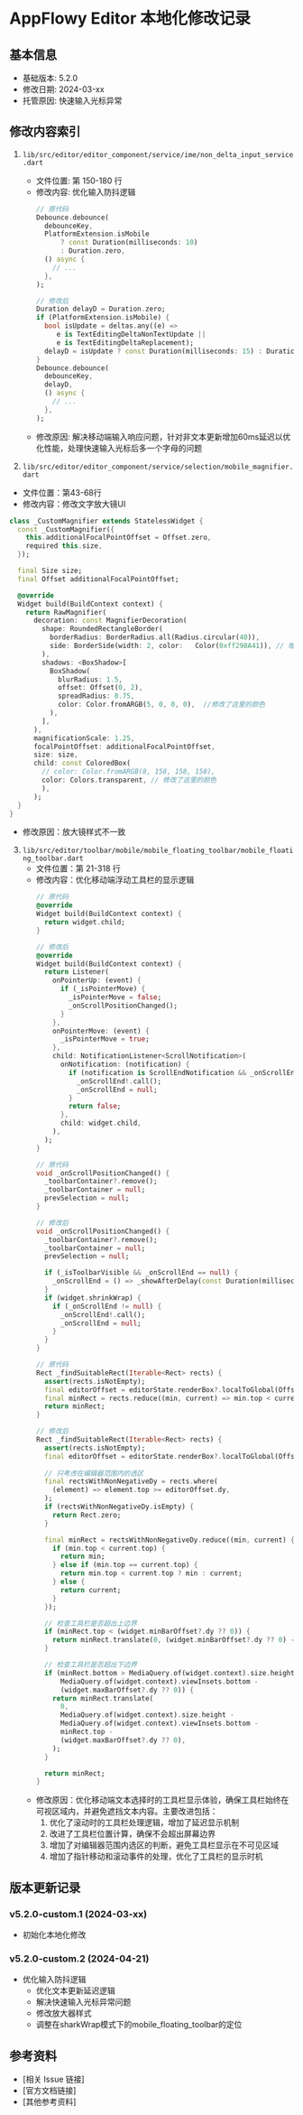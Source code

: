 # AppFlowy Editor 本地化修改记录

## 基本信息
- 基础版本: 5.2.0
- 修改日期: 2024-03-xx
- 托管原因: 快速输入光标异常

## 修改内容索引
1. `lib/src/editor/editor_component/service/ime/non_delta_input_service.dart`
   - 文件位置: 第 150-180 行
   - 修改内容: 优化输入防抖逻辑
     ```dart
     // 原代码
     Debounce.debounce(
       debounceKey,
       PlatformExtension.isMobile
           ? const Duration(milliseconds: 10)
           : Duration.zero,
       () async {
         // ...
       },
     );
     
     // 修改后
     Duration delayD = Duration.zero;
     if (PlatformExtension.isMobile) {
       bool isUpdate = deltas.any((e) =>
          e is TextEditingDeltaNonTextUpdate ||
          e is TextEditingDeltaReplacement);
       delayD = isUpdate ? const Duration(milliseconds: 15) : Duration.zero;
     }
     Debounce.debounce(
       debounceKey,
       delayD,
       () async {
         // ...
       },
     );
     ```
   - 修改原因: 解决移动端输入响应问题，针对非文本更新增加60ms延迟以优化性能，处理快速输入光标后多一个字母的问题

2. `lib/src/editor/editor_component/service/selection/mobile_magnifier.dart`
  - 文件位置：第43-68行
  - 修改内容：修改文字放大镜UI 
  ```dart
  class _CustomMagnifier extends StatelessWidget {
    const _CustomMagnifier({
      this.additionalFocalPointOffset = Offset.zero,
      required this.size,
    });

    final Size size;
    final Offset additionalFocalPointOffset;

    @override
    Widget build(BuildContext context) {
      return RawMagnifier(
        decoration: const MagnifierDecoration(
          shape: RoundedRectangleBorder(
            borderRadius: BorderRadius.all(Radius.circular(40)),
            side: BorderSide(width: 2, color:   Color(0xff298A41)), // 增加了 border 样式
          ),
          shadows: <BoxShadow>[
            BoxShadow(
              blurRadius: 1.5,
              offset: Offset(0, 2),
              spreadRadius: 0.75,
              color: Color.fromARGB(5, 0, 0, 0),  //修改了这里的颜色 
            ),
          ],
        ),
        magnificationScale: 1.25,
        focalPointOffset: additionalFocalPointOffset,
        size: size,
        child: const ColoredBox(
          // color: Color.fromARGB(8, 158, 158, 158),
          color: Colors.transparent, // 修改了这里的颜色
          ),
        );
    }
  }
  ```
  - 修改原因：放大镜样式不一致

3. `lib/src/editor/toolbar/mobile/mobile_floating_toolbar/mobile_floating_toolbar.dart`
   - 文件位置：第 21-318 行
   - 修改内容：优化移动端浮动工具栏的显示逻辑
     ```dart
     // 原代码
     @override
     Widget build(BuildContext context) {
       return widget.child;
     }

     // 修改后
     @override
     Widget build(BuildContext context) {
       return Listener(
         onPointerUp: (event) {
           if (_isPointerMove) {
             _isPointerMove = false;
             _onScrollPositionChanged();
           }
         },
         onPointerMove: (event) {
           _isPointerMove = true;
         },
         child: NotificationListener<ScrollNotification>(
           onNotification: (notification) {
             if (notification is ScrollEndNotification && _onScrollEnd != null) {
               _onScrollEnd!.call();
               _onScrollEnd = null;
             }
             return false;
           },
           child: widget.child,
         ),
       );
     }

     // 原代码
     void _onScrollPositionChanged() {
       _toolbarContainer?.remove();
       _toolbarContainer = null;
       prevSelection = null;
     }

     // 修改后
     void _onScrollPositionChanged() {
       _toolbarContainer?.remove();
       _toolbarContainer = null;
       prevSelection = null;

       if (_isToolbarVisible && _onScrollEnd == null) {
         _onScrollEnd = () => _showAfterDelay(const Duration(milliseconds: 50));
       }
       if (widget.shrinkWrap) {
         if (_onScrollEnd != null) {
           _onScrollEnd!.call();
           _onScrollEnd = null;
         }
       }
     }

     // 原代码
     Rect _findSuitableRect(Iterable<Rect> rects) {
       assert(rects.isNotEmpty);
       final editorOffset = editorState.renderBox?.localToGlobal(Offset.zero) ?? Offset.zero;
       final minRect = rects.reduce((min, current) => min.top < current.top ? min : current);
       return minRect;
     }

     // 修改后
     Rect _findSuitableRect(Iterable<Rect> rects) {
       assert(rects.isNotEmpty);
       final editorOffset = editorState.renderBox?.localToGlobal(Offset.zero) ?? Offset.zero;
       
       // 只考虑在编辑器范围内的选区
       final rectsWithNonNegativeDy = rects.where(
         (element) => element.top >= editorOffset.dy,
       );
       if (rectsWithNonNegativeDy.isEmpty) {
         return Rect.zero;
       }

       final minRect = rectsWithNonNegativeDy.reduce((min, current) {
         if (min.top < current.top) {
           return min;
         } else if (min.top == current.top) {
           return min.top < current.top ? min : current;
         } else {
           return current;
         }
       });

       // 检查工具栏是否超出上边界
       if (minRect.top < (widget.minBarOffset?.dy ?? 0)) {
         return minRect.translate(0, (widget.minBarOffset?.dy ?? 0) - minRect.top);
       }

       // 检查工具栏是否超出下边界
       if (minRect.bottom > MediaQuery.of(widget.context).size.height - 
           MediaQuery.of(widget.context).viewInsets.bottom - 
           (widget.maxBarOffset?.dy ?? 0)) {
         return minRect.translate(
           0,
           MediaQuery.of(widget.context).size.height - 
           MediaQuery.of(widget.context).viewInsets.bottom - 
           minRect.top - 
           (widget.maxBarOffset?.dy ?? 0),
         );
       }

       return minRect;
     }
     ```
   - 修改原因：优化移动端文本选择时的工具栏显示体验，确保工具栏始终在可视区域内，并避免遮挡文本内容。主要改进包括：
     1. 优化了滚动时的工具栏处理逻辑，增加了延迟显示机制
     2. 改进了工具栏位置计算，确保不会超出屏幕边界
     3. 增加了对编辑器范围内选区的判断，避免工具栏显示在不可见区域
     4. 增加了指针移动和滚动事件的处理，优化了工具栏的显示时机

## 版本更新记录

### v5.2.0-custom.1 (2024-03-xx)
- 初始化本地化修改

### v5.2.0-custom.2 (2024-04-21)
- 优化输入防抖逻辑
  - 优化文本更新延迟逻辑
  - 解决快速输入光标异常问题
  - 修改放大器样式
  - 调整在sharkWrap模式下的mobile_floating_toolbar的定位

## 参考资料
- [相关 Issue 链接]
- [官方文档链接]
- [其他参考资料]
